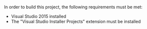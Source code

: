 In order to build this project, the following requirements must be met:
- Visual Studio 2015 installed
- The "Visual Studio Installer Projects" extension must be installed